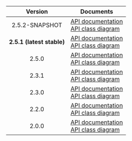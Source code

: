 | Version | Documents |
|:---:|---|
| 2.5.2-SNAPSHOT | [API documentation](2.5.2-SNAPSHOT)<br>[API class diagram](2.5.2-SNAPSHOT/api_class_diagram.svg) |
| **2.5.1 (latest stable)** | [API documentation](latest-stable)<br>[API class diagram](2.5.1/api_class_diagram.svg) |
| 2.5.0 | [API documentation](2.5.0)<br>[API class diagram](2.5.0/api_class_diagram.svg) |
| 2.3.1 | [API documentation](2.3.1)<br>[API class diagram](2.3.1/api_class_diagram.svg) |
| 2.3.0 | [API documentation](2.3.0)<br>[API class diagram](2.3.0/api_class_diagram.svg) |
| 2.2.0 | [API documentation](2.2.0)<br>[API class diagram](2.2.0/api_class_diagram.svg) |
| 2.0.0 | [API documentation](2.0.0)<br>[API class diagram](2.0.0/api_class_diagram.svg) |
